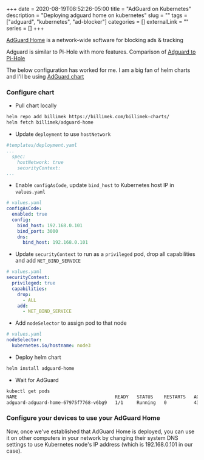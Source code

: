 +++ 
date = 2020-08-19T08:52:26-05:00
title = "AdGuard on Kubernetes"
description = "Deploying adguard home on kubernetes"
slug = "" 
tags = ["adguard", "kubernetes", "ad-blocker"]
categories = []
externalLink = ""
series = []
+++

[AdGuard Home](https://github.com/AdguardTeam/AdGuardHome/) is a network-wide software for blocking ads & tracking

Adguard is similar to Pi-Hole with more features. Comparison of [Adguard to Pi-Hole](https://github.com/AdguardTeam/AdGuardHome#how-does-adguard-home-compare-to-pi-hole)

The below configuration has worked for me. I am a big fan of helm charts and I'll be using [AdGuard chart](https://github.com/billimek/billimek-charts/tree/master/charts/adguard-home)

### Configure chart

- Pull chart locally

```bash
helm repo add billimek https://billimek.com/billimek-charts/
helm fetch billimek/adguard-home
```

- Update `deployment` to use `hostNetwork`

```yaml
#templates/deployment.yaml
...
  spec:
    hostNetwork: true
    securityContext:
...
```

- Enable `configAsCode`, update `bind_host` to Kubernetes host IP in `values.yaml`

```yaml
# values.yaml
configAsCode:
  enabled: true
  config:
    bind_host: 192.168.0.101
    bind_port: 3000
    dns:
      bind_host: 192.168.0.101
```

- Update `securityContext` to run as a `privileged` pod, drop all capabilities and add `NET_BIND_SERVICE`

```yaml
# values.yaml
securityContext:
  privileged: true
  capabilities:
    drop:
      - ALL
    add:
      - NET_BIND_SERVICE
```

- Add `nodeSelector` to assign pod to that node

```yaml
# values.yaml
nodeSelector:
  kubernetes.io/hostname: node3
```

- Deploy helm chart

```bash
helm install adguard-home
```

- Wait for AdGuard

```bash
kubectl get pods
NAME                                    READY   STATUS    RESTARTS   AGE
adguard-adguard-home-67975f7768-v6bg9   1/1     Running   0          43h
```

### Configure your devices to use your AdGuard Home

Now, once we've established that AdGuard Home is deployed, you can use it on other computers in your network by changing their system DNS settings to use Kubernetes node's IP address (which is 192.168.0.101 in our case).
